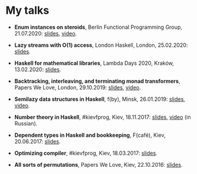 # My talks

* __Enum instances on steroids__, Berlin Functional Programming Group, 21.07.2020:
  [slides](https://github.com/Bodigrim/my-talks/raw/master/berlinfpg2020/slides.pdf), [video](https://youtu.be/wjJy3HS2Ygs).

* __Lazy streams with O(1) access__, London Haskell, London, 25.02.2020:
  [slides](https://github.com/Bodigrim/my-talks/raw/master/londonhaskell2020/slides.pdf).

* __Haskell for mathematical libraries__, Lambda Days 2020, Kraków, 13.02.2020:
  [slides](https://github.com/Bodigrim/my-talks/raw/master/lambdadays2020/slides.pdf).

* __Backtracking, interleaving, and terminating monad transformers__, Papers We Love, London, 29.10.2019:
  [slides](https://github.com/Bodigrim/my-talks/raw/master/paperswelove2019/slides.pdf),
  [video](https://youtu.be/QwDgKosV4z4).

* __Semilazy data structures in Haskell__, f(by), Minsk, 26.01.2019:
  [slides](https://github.com/Bodigrim/my-talks/raw/master/fby2019/slides.pdf),
  [video](https://youtu.be/N5LyIsPVjV0).

* __Number theory in Haskell__, #kievfprog, Kiev, 18.11.2017:
  [slides](https://github.com/Bodigrim/my-talks/raw/master/kievfprog-november2017/slides.pdf),
  [video](https://youtu.be/C6SMCiGrVgQ) (in Russian).

* __Dependent types in Haskell and bookkeeping__, F(café), Kiev, 20.06.2017:
  [slides](https://github.com/Bodigrim/my-talks/raw/master/fcafe2017/slides.pdf).

* __Optimizing compiler__, #kievfprog, Kiev, 18.03.2017:
  [slides](https://github.com/Bodigrim/my-talks/raw/master/kievfprog-march2017/slides.pdf).

* __All sorts of permutations__, Papers We Love, Kiev, 22.10.2016:
  [slides](https://github.com/Bodigrim/my-talks/raw/master/paperswelove2016/slides.pdf).
